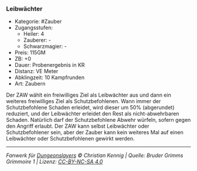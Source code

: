 ### Leibwächter

- Kategorie: #Zauber
- Zugangsstufen:
  - Heiler: 4
  - Zauberer: -
  - Schwarzmagier: -
- Preis: 115GM
- ZB: +0
- Dauer: Probenergebnis in KR
- Distanz: VE Meter
- Abklingzeit: 10 Kampfrunden
- Art: Zaubern

Der ZAW wählt ein freiwilliges Ziel als Leibwächter aus und dann ein weiteres freiwilliges Ziel als Schutzbefohlenen. Wann immer der Schutzbefohlene Schaden erleidet, wird dieser um 50% (abgerundet) reduziert, und der Leibwächter erleidet den Rest als nicht-abwehrbaren Schaden. Natürlich darf der Schutzbefohlene Abwehr würfeln, sofern gegen den Angriff erlaubt. Der ZAW kann selbst Leibwächter oder Schutzbefohlener sein, aber der Zauber kann kein weiteres Mal auf einen Leibwächter oder Schutzbefohlenen gewirkt werden.

---

_Fanwerk für [Dungeonslayers](https://www.dungeonslayers.net/) © Christian Kennig | Quelle: Bruder Grimms Grimmoire 1 | Lizenz: [CC-BY-NC-SA 4.0](https://creativecommons.org/licenses/by-nc-sa/4.0/deed.de)_
